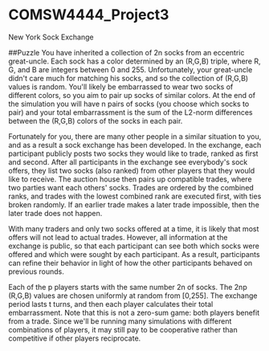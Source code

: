 # COMSW4444_Project3
New York Sock Exchange

##Puzzle
You have inherited a collection of 2n socks from an eccentric great-uncle. Each sock has a color determined by an (R,G,B) triple, where R, G, and B are integers between 0 and 255. Unfortunately, your great-uncle didn't care much for matching his socks, and so the collection of (R,G,B) values is random. You'll likely be embarrassed to wear two socks of different colors, so you aim to pair up socks of similar colors. At the end of the simulation you will have n pairs of socks (you choose which socks to pair) and your total embarrassment is the sum of the L2-norm differences between the (R,G,B) colors of the socks in each pair.

Fortunately for you, there are many other people in a similar situation to you, and as a result a sock exchange has been developed. In the exchange, each participant publicly posts two socks they would like to trade, ranked as first and second. After all participants in the exchange see everybody's sock offers, they list two socks (also ranked) from other players that they would like to receive. The auction house then pairs up compatible trades, where two parties want each others' socks. Trades are ordered by the combined ranks, and trades with the lowest combined rank are executed first, with ties broken randomly. If an earlier trade makes a later trade impossible, then the later trade does not happen.

With many traders and only two socks offered at a time, it is likely that most offers will not lead to actual trades. However, all information at the exchange is public, so that each participant can see both which socks were offered and which were sought by each participant. As a result, participants can refine their behavior in light of how the other participants behaved on previous rounds.

Each of the p players starts with the same number 2n of socks. The 2np (R,G,B) values are chosen uniformly at random from [0,255]. The exchange period lasts t turns, and then each player calculates their total embarrassment. Note that this is not a zero-sum game: both players benefit from a trade. Since we'll be running many simulations with different combinations of players, it may still pay to be cooperative rather than competitive if other players reciprocate.
